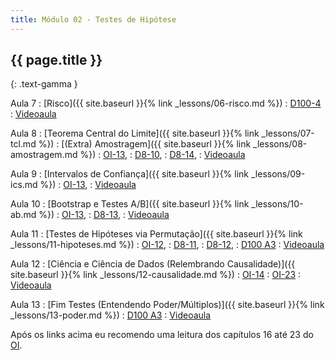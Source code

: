 ```yaml
---
title: Módulo 02 - Testes de Hipótese
---
```


## {{ page.title }}
{: .text-gamma }

Aula 7
: [Risco]({{ site.baseurl }}{% link _lessons/06-risco.md %})
  : [D100-4](https://www.textbook.ds100.org/ch/04/modeling_intro.html)
: [Videoaula](https://www.youtube.com/playlist?list=PL4B0y0yqpKCI-QQDnMN739YgyP2lQ78WH)

Aula 8
: [Teorema Central do Limite]({{ site.baseurl }}{% link _lessons/07-tcl.md %})
: [(Extra) Amostragem]({{ site.baseurl }}{% link _lessons/08-amostragem.md %})
  : [OI-13](https://openintro-ims.netlify.app/foundations-mathematical.html),
  : [D8-10](https://www.inferentialthinking.com/chapters/10/Sampling_and_Empirical_Distributions.html),
  : [D8-14](https://www.inferentialthinking.com/chapters/14/Why_the_Mean_Matters.html),
: [Videoaula](https://www.youtube.com/playlist?list=PL4B0y0yqpKCJTfEuPbRXfb8UcH1Z_Tbjt)

Aula 9
: [Intervalos de Confiança]({{ site.baseurl }}{% link _lessons/09-ics.md %})
  : [OI-13](https://openintro-ims.netlify.app/foundations-mathematical.html),
: [Videoaula](https://www.youtube.com/playlist?list=PL4B0y0yqpKCKSlU6M0AGEMz6PG9Fll7WW)

Aula 10
: [Bootstrap e Testes A/B]({{ site.baseurl }}{% link _lessons/10-ab.md %})
  : [OI-13](https://openintro-ims.netlify.app/foundations-bootstrapping.html),
  : [D8-13](https://www.inferentialthinking.com/chapters/13/Estimation.html),
: [Videoaula](https://www.youtube.com/playlist?list=PL4B0y0yqpKCIALxnvBUBz6OEWPeDYEZSd)

Aula 11
: [Testes de Hipóteses via Permutação]({{ site.baseurl }}{% link _lessons/11-hipoteses.md %})
  : [OI-12](https://openintro-ims.netlify.app/foundations-randomization.html),
  : [D8-11](https://www.inferentialthinking.com/chapters/11/Testing_Hypotheses.html),
  : [D8-12](https://www.inferentialthinking.com/chapters/12/Comparing_Two_Samples.html),
  : [D100 A3](https://www.textbook.ds100.org/ch/a03/hyp_intro.html)
: [Videoaula](https://www.youtube.com/playlist?list=PL4B0y0yqpKCLXYzhcdDEUby8280aCyCsl)

Aula 12
: [Ciência e Ciência de Dados (Relembrando Causalidade)]({{ site.baseurl }}{% link _lessons/12-causalidade.md %})
  : [OI-14](https://openintro-ims.netlify.app/foundations-applications.html)
  : [OI-23](https://openintro-ims.netlify.app/inference-applications.html)
: [Videoaula](https://www.youtube.com/playlist?list=PL4B0y0yqpKCLFtqPq8nl_OCrVlZHsAoeC)

Aula 13
: [Fim Testes (Entendendo Poder/Múltiplos)]({{ site.baseurl }}{% link _lessons/13-poder.md %})
  : [D100 A3](https://www.textbook.ds100.org/ch/a03/hyp_intro.html)
: [Videoaula](https://www.youtube.com/playlist?list=PL4B0y0yqpKCLS5laDUoNKh2pgp7CF3juU)

Após os links acima eu recomendo uma leitura dos capítulos
16 até 23 do [OI](https://openintro-ims.netlify.app).
